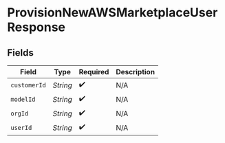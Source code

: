 # ProvisionNewAWSMarketplaceUserResponse


## Fields

| Field              | Type               | Required           | Description        |
| ------------------ | ------------------ | ------------------ | ------------------ |
| `customerId`       | *String*           | :heavy_check_mark: | N/A                |
| `modelId`          | *String*           | :heavy_check_mark: | N/A                |
| `orgId`            | *String*           | :heavy_check_mark: | N/A                |
| `userId`           | *String*           | :heavy_check_mark: | N/A                |